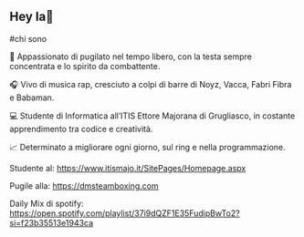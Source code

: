 ## Hey la👋
#chi sono

👊 Appassionato di pugilato nel tempo libero, con la testa sempre concentrata e lo spirito da combattente.


🎧 Vivo di musica rap, cresciuto a colpi di barre di Noyz, Vacca, Fabri Fibra e Babaman.


💻 Studente di Informatica all’ITIS Ettore Majorana di Grugliasco, in costante apprendimento tra codice e creatività.


📈 Determinato a migliorare ogni giorno, sul ring e nella programmazione.



Studente al: https://www.itismajo.it/SitePages/Homepage.aspx


Pugile alla: https://dmsteamboxing.com


Daily Mix di spotify: https://open.spotify.com/playlist/37i9dQZF1E35FudipBwTo2?si=f23b35513e1943ca
